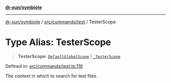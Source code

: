 [**@-xun/symbiote**](../../../../README.md)

***

[@-xun/symbiote](../../../../README.md) / [src/commands/test](../README.md) / TesterScope

# Type Alias: TesterScope

> **TesterScope**: [`DefaultGlobalScope`](../../../configure/enumerations/DefaultGlobalScope.md) \| [`_TesterScope`](../enumerations/TesterScope.md)

Defined in: [src/commands/test.ts:116](https://github.com/Xunnamius/symbiote/blob/d83dccf3f06ef592d9b9bfba8a64236063675ad1/src/commands/test.ts#L116)

The context in which to search for test files.
